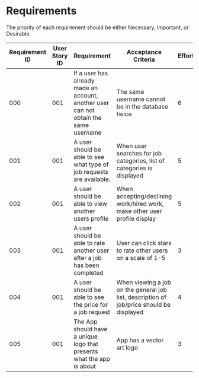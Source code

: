 # Requirements

The priority of each requirement should be either Necessary, Important, or Desirable.

| Requirement ID | User Story ID | Requirement | Acceptance Criteria | Effort | Priority | Status |
|----------------|---------------|-------------|---------------------|--------|----------|--------|
|            000 |           001 | If a user has already made an account, another user can not obtain the same username   | The same username cannot be in the database twice | 6 | Necessary | Verified |
|            001 |           001 | A user should be able to see what type of job requests are available.   | When user searches for job categories, list of categories is displayed | 5 | Necessary | Verified |
|            002 |           001 | A user should be able to view another users profile | When accepting/declining work/hired work, make other user profile display | 5 | Necessary | Verified |
|            003 |           001 | A user should be able to rate another user after a job has been completed | User can click stars to rate other users on a scale of 1-5 | 3 | Necessary | Verified |
|            004 |           001 | A user should be able to see the price for a job request   | When viewing a job on the general job list, description of job/price should be displayed | 4 | Necessary | Verified |
|            005 |           001 | The App should have a unique logo that presents what the app is about | App has a vector art logo | 3 | Necessary | Verified |
